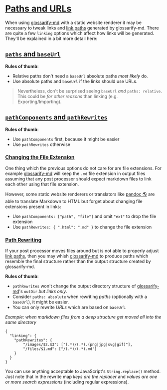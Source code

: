 # [Paths and URLs](#paths-and-urls)

When using [glossarify-md][1] with a static website renderer it may be necessary to tweak links and [link paths][2] generated by glossarify-md. There are quite a few `linking` options which affect how links will be generated. They'll be explained in a bit more detail here:

## [`paths` and `baseUrl`](#paths-and-baseurl)

**Rules of thumb**:

*   Relative paths don't need a `baseUrl` absolute paths *most likely* do.
*   Use absolute paths and `baseUrl` if the links should use URLs.

> Nevertheless, don't be surprised seeing `baseUrl` *and* `paths: relative`. This could be *for other reasons* than linking (e.g. Exporting/Importing).

## [`pathComponents` and `pathRewrites`](#pathcomponents-and-pathrewrites)

**Rules of thumb**:

*   Use `pathComponents` first, because it might be easier
*   Use `pathRewrites` otherwise

### [Changing the File Extension](#changing-the-file-extension)

One thing which the previous options do not care for are file extensions. For example [glossarify-md][1] will keep the `.md` file extension in output files assuming that any post processor should expect markdown files to link each other using that file extension.

However, some static website renderers or translators like [pandoc 🌎][3] are able to translate Markdown to HTML but forget about changing file extensions present in links:

*   Use `pathComponents: ["path", "file"]` and omit `"ext"` to drop the file extension
*   Use `pathRewrites: { ".html": ".md" }` to change the file extension

### [Path Rewriting](#path-rewriting)

If your post processor moves files around but is not able to properly adjust [link paths][2], then you may whish [glossarify-md][1] to produce paths which resemble the final structure rather than the output structure created by glossarify-md.

**Rules of thumb**:

*   `pathRewrites` won't change the output directory structure of [glossarify-md][1]'s `outDir` *but links only*.
*   Consider `paths: absolute` when rewriting *paths* (optionally with a `baseUrl`), it might be easier.
*   You can only rewrite *URLs* which are based on `baseUrl`.

*Example: when markdown files from a deep structure get moved all into the same directory*

    {
      "linking": {
        "pathRewrites": {
            "/images/$2.$3": ["(.*)/(.*).(png|jpg|svg|gif)"],
            "/files/$1.md": ["/(.*)/(.*).md"]
        }
      }
    }

You can use anything acceptable to JavaScript's `String.replace()` method. Just note that in the rewrite map *keys are the replacer* and *values are one or more search expressions* (including regular expressions).

[1]: https://github.com/about-code/glossarify-md

[2]: https://github.com/about-code/glossarify-md/blob/master/doc/use-with-hugo.md#link-paths "Hugo has its own means of producing website URLs from a project's filesystem."

[3]: https://pandoc.org "See pandoc."
